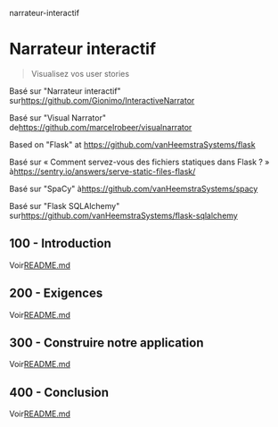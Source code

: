 narrateur-interactif

# Narrateur interactif

> Visualisez vos user stories

Basé sur "Narrateur interactif" sur<https://github.com/Gionimo/InteractiveNarrator>

Basé sur "Visual Narrator" de<https://github.com/marcelrobeer/visualnarrator>

Based on "Flask" at <https://github.com/vanHeemstraSystems/flask>

Basé sur « Comment servez-vous des fichiers statiques dans Flask ? » à<https://sentry.io/answers/serve-static-files-flask/>

Basé sur "SpaCy" à<https://github.com/vanHeemstraSystems/spacy>

Basé sur "Flask SQLAlchemy" sur<https://github.com/vanHeemstraSystems/flask-sqlalchemy>

## 100 - Introduction

Voir[README.md](./100/README.md)

## 200 - Exigences

Voir[README.md](./200/README.md)

## 300 - Construire notre application

Voir[README.md](./300/README.md)

## 400 - Conclusion

Voir[README.md](./400/README.md)
